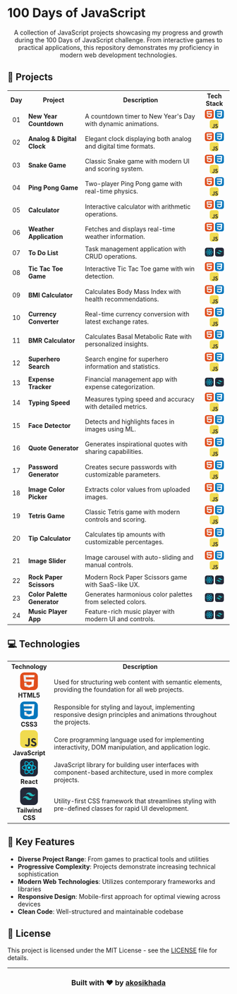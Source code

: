 # 100 Days of JavaScript

<p align="center">A collection of JavaScript projects showcasing my progress and growth during the 100 Days of JavaScript challenge. From interactive games to practical applications, this repository demonstrates my proficiency in modern web development technologies.</p>

## 📂 Projects

<div align="center">
  <table>
    <tr>
      <th>Day</th>
      <th>Project</th>
      <th>Description</th>
      <th>Tech Stack</th>
    </tr>
    <tr>
      <td align="center">01</td>
      <td><strong>New Year Countdown</strong></td>
      <td>A countdown timer to New Year's Day with dynamic animations.</td>
      <td align="center">
        <img src="assets/html.png" width="20"> 
        <img src="assets/css.png" width="20"> 
        <img src="assets/js.png" width="20">
      </td>
    </tr>
    <tr>
      <td align="center">02</td>
      <td><strong>Analog & Digital Clock</strong></td>
      <td>Elegant clock displaying both analog and digital time formats.</td>
      <td align="center">
        <img src="assets/html.png" width="20"> 
        <img src="assets/css.png" width="20"> 
        <img src="assets/js.png" width="20">
      </td>
    </tr>
    <tr>
      <td align="center">03</td>
      <td><strong>Snake Game</strong></td>
      <td>Classic Snake game with modern UI and scoring system.</td>
      <td align="center">
        <img src="assets/html.png" width="20"> 
        <img src="assets/css.png" width="20"> 
        <img src="assets/js.png" width="20">
      </td>
    </tr>
    <tr>
      <td align="center">04</td>
      <td><strong>Ping Pong Game</strong></td>
      <td>Two-player Ping Pong game with real-time physics.</td>
      <td align="center">
        <img src="assets/html.png" width="20"> 
        <img src="assets/css.png" width="20"> 
        <img src="assets/js.png" width="20">
      </td>
    </tr>
    <tr>
      <td align="center">05</td>
      <td><strong>Calculator</strong></td>
      <td>Interactive calculator with arithmetic operations.</td>
      <td align="center">
        <img src="assets/html.png" width="20"> 
        <img src="assets/css.png" width="20"> 
        <img src="assets/js.png" width="20">
      </td>
    </tr>
    <tr>
      <td align="center">06</td>
      <td><strong>Weather Application</strong></td>
      <td>Fetches and displays real-time weather information.</td>
      <td align="center">
        <img src="assets/html.png" width="20"> 
        <img src="assets/css.png" width="20"> 
        <img src="assets/js.png" width="20">
      </td>
    </tr>
    <tr>
      <td align="center">07</td>
      <td><strong>To Do List</strong></td>
      <td>Task management application with CRUD operations.</td>
      <td align="center">
        <img src="assets/react.png" width="20"> 
        <img src="assets/tailwind.png" width="20">
      </td>
    </tr>
    <tr>
      <td align="center">08</td>
      <td><strong>Tic Tac Toe Game</strong></td>
      <td>Interactive Tic Tac Toe game with win detection.</td>
      <td align="center">
        <img src="assets/html.png" width="20"> 
        <img src="assets/css.png" width="20"> 
        <img src="assets/js.png" width="20">
      </td>
    </tr>
    <tr>
      <td align="center">09</td>
      <td><strong>BMI Calculator</strong></td>
      <td>Calculates Body Mass Index with health recommendations.</td>
      <td align="center">
        <img src="assets/html.png" width="20"> 
        <img src="assets/css.png" width="20"> 
        <img src="assets/js.png" width="20">
      </td>
    </tr>
    <tr>
      <td align="center">10</td>
      <td><strong>Currency Converter</strong></td>
      <td>Real-time currency conversion with latest exchange rates.</td>
      <td align="center">
        <img src="assets/html.png" width="20"> 
        <img src="assets/css.png" width="20"> 
        <img src="assets/js.png" width="20">
      </td>
    </tr>
    <tr>
      <td align="center">11</td>
      <td><strong>BMR Calculator</strong></td>
      <td>Calculates Basal Metabolic Rate with personalized insights.</td>
      <td align="center">
        <img src="assets/html.png" width="20"> 
        <img src="assets/css.png" width="20"> 
        <img src="assets/js.png" width="20">
      </td>
    </tr>
    <tr>
      <td align="center">12</td>
      <td><strong>Superhero Search</strong></td>
      <td>Search engine for superhero information and statistics.</td>
      <td align="center">
        <img src="assets/html.png" width="20"> 
        <img src="assets/css.png" width="20"> 
        <img src="assets/js.png" width="20">
      </td>
    </tr>
    <tr>
      <td align="center">13</td>
      <td><strong>Expense Tracker</strong></td>
      <td>Financial management app with expense categorization.</td>
      <td align="center">
        <img src="assets/react.png" width="20"> 
        <img src="assets/tailwind.png" width="20">
      </td>
    </tr>
    <tr>
      <td align="center">14</td>
      <td><strong>Typing Speed</strong></td>
      <td>Measures typing speed and accuracy with detailed metrics.</td>
      <td align="center">
        <img src="assets/html.png" width="20"> 
        <img src="assets/css.png" width="20"> 
        <img src="assets/js.png" width="20">
      </td>
    </tr>
    <tr>
      <td align="center">15</td>
      <td><strong>Face Detector</strong></td>
      <td>Detects and highlights faces in images using ML.</td>
      <td align="center">
        <img src="assets/html.png" width="20"> 
        <img src="assets/css.png" width="20"> 
        <img src="assets/js.png" width="20">
      </td>
    </tr>
    <tr>
      <td align="center">16</td>
      <td><strong>Quote Generator</strong></td>
      <td>Generates inspirational quotes with sharing capabilities.</td>
      <td align="center">
        <img src="assets/html.png" width="20"> 
        <img src="assets/css.png" width="20"> 
        <img src="assets/js.png" width="20">
      </td>
    </tr>
    <tr>
      <td align="center">17</td>
      <td><strong>Password Generator</strong></td>
      <td>Creates secure passwords with customizable parameters.</td>
      <td align="center">
        <img src="assets/html.png" width="20"> 
        <img src="assets/css.png" width="20"> 
        <img src="assets/js.png" width="20">
      </td>
    </tr>
    <tr>
      <td align="center">18</td>
      <td><strong>Image Color Picker</strong></td>
      <td>Extracts color values from uploaded images.</td>
      <td align="center">
        <img src="assets/html.png" width="20"> 
        <img src="assets/css.png" width="20"> 
        <img src="assets/js.png" width="20">
      </td>
    </tr>
    <tr>
      <td align="center">19</td>
      <td><strong>Tetris Game</strong></td>
      <td>Classic Tetris game with modern controls and scoring.</td>
      <td align="center">
        <img src="assets/html.png" width="20"> 
        <img src="assets/css.png" width="20"> 
        <img src="assets/js.png" width="20">
      </td>
    </tr>
    <tr>
      <td align="center">20</td>
      <td><strong>Tip Calculator</strong></td>
      <td>Calculates tip amounts with customizable percentages.</td>
      <td align="center">
        <img src="assets/html.png" width="20"> 
        <img src="assets/css.png" width="20"> 
        <img src="assets/js.png" width="20">
      </td>
    </tr>
    <tr>
      <td align="center">21</td>
      <td><strong>Image Slider</strong></td>
      <td>Image carousel with auto-sliding and manual controls.</td>
      <td align="center">
        <img src="assets/html.png" width="20"> 
        <img src="assets/css.png" width="20"> 
        <img src="assets/js.png" width="20">
      </td>
    </tr>
    <tr>
      <td align="center">22</td>
      <td><strong>Rock Paper Scissors</strong></td>
      <td>Modern Rock Paper Scissors game with SaaS-like UX.</td>
      <td align="center">
        <img src="assets/react.png" width="20"> 
        <img src="assets/tailwind.png" width="20">
      </td>
    </tr>
    <tr>
      <td align="center">23</td>
      <td><strong>Color Palette Generator</strong></td>
      <td>Generates harmonious color palettes from selected colors.</td>
      <td align="center">
        <img src="assets/react.png" width="20"> 
        <img src="assets/tailwind.png" width="20">
      </td>
    </tr>
    <tr>
      <td align="center">24</td>
      <td><strong>Music Player App</strong></td>
      <td>Feature-rich music player with modern UI and controls.</td>
      <td align="center">
        <img src="assets/react.png" width="20"> 
        <img src="assets/tailwind.png" width="20">
      </td>
    </tr>
  </table>
</div>

## 💻 Technologies

<div align="center">
  <table>
    <tr>
      <th>Technology</th>
      <th>Description</th>
    </tr>
    <tr>
      <td align="center">
        <img src="assets/html.png" alt="HTML" title="HTML" width="40" height="40"><br>
        <strong>HTML5</strong>
      </td>
      <td>Used for structuring web content with semantic elements, providing the foundation for all web projects.</td>
    </tr>
    <tr>
      <td align="center">
        <img src="assets/css.png" alt="CSS" title="CSS" width="40" height="40"><br>
        <strong>CSS3</strong>
      </td>
      <td>Responsible for styling and layout, implementing responsive design principles and animations throughout the projects.</td>
    </tr>
    <tr>
      <td align="center">
        <img src="assets/js.png" alt="JavaScript" title="JavaScript" width="40" height="40"><br>
        <strong>JavaScript</strong>
      </td>
      <td>Core programming language used for implementing interactivity, DOM manipulation, and application logic.</td>
    </tr>
    <tr>
      <td align="center">
        <img src="assets/react.png" alt="React" title="React" width="40" height="40"><br>
        <strong>React</strong>
      </td>
      <td>JavaScript library for building user interfaces with component-based architecture, used in more complex projects.</td>
    </tr>
    <tr>
      <td align="center">
        <img src="assets/tailwind.png" alt="Tailwind CSS" title="Tailwind CSS" width="40" height="40"><br>
        <strong>Tailwind CSS</strong>
      </td>
      <td>Utility-first CSS framework that streamlines styling with pre-defined classes for rapid UI development.</td>
    </tr>
  </table>
</div>

## 🌟 Key Features

- **Diverse Project Range**: From games to practical tools and utilities
- **Progressive Complexity**: Projects demonstrate increasing technical sophistication
- **Modern Web Technologies**: Utilizes contemporary frameworks and libraries
- **Responsive Design**: Mobile-first approach for optimal viewing across devices
- **Clean Code**: Well-structured and maintainable codebase

## 📝 License

This project is licensed under the MIT License - see the [LICENSE](LICENSE) file for details.

---

<div align="center">
  <h3>Built with ❤️ by <a href="https://github.com/akosikhada">akosikhada</a></h3>
</div>
